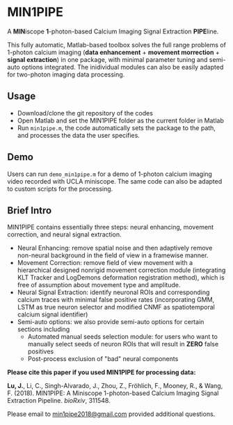 # MIN1PIPE
A **MIN**iscope **1**-photon-based Calcium Imaging Signal Extraction **PIPE**line. 

This fully automatic, Matlab-based toolbox solves the full range problems of 1-photon calcium imaging (**data enhancement** + **movement morrection** + **signal extraction**) in one package, with minimal parameter tuning and semi-auto options integrated. The inidividual modules can also be easily adapted for two-photon imaging data processing.

## Usage
- Download/clone the git repository of the codes
- Open Matlab and set the MIN1PIPE folder as the current folder in Matlab
- Run `min1pipe.m`, the code automatically sets the package to the path, and processes the data the user specifies.

## Demo
Users can run `demo_min1pipe.m` for a demo of 1-photon calcium imaging video recorded with UCLA miniscope. The same code can also be adapted to custom scripts for the processing.

## Brief Intro
MIN1PIPE contains essentially three steps: neural enhancing, movement correction, and neural signal extraction.
- Neural Enhancing: remove spatial noise and then adaptively remove non-neural background in the field of view in a framewise manner.
- Movement Correction: remove field of view movement with a hierarchical designed nonrigid movement correction module (integrating KLT Tracker and LogDemons deformation registration method), which is free of assumption about movement type and amplitude.
- Neural Signal Extraction: identify neuronal ROIs and corresponding calcium traces with minimal false positive rates (incorporating GMM, LSTM as true neuron selector and modified CNMF as spatiotemporal calcium signal identifier)
- Semi-auto options: we also provide semi-auto options for certain sections including
  - Automated manual seeds selection module: for users who want to manually select seeds of neuron ROIs that will result in **ZERO** false positives
  - Post-process exclusion of "bad" neural components
  
**Please cite this paper if you used MIN1PIPE for processing data:**

**Lu, J.**, Li, C., Singh-Alvarado, J., Zhou, Z., Fröhlich, F., Mooney, R., & Wang, F. (2018). MIN1PIPE: A Miniscope 1-photon-based Calcium Imaging Signal Extraction Pipeline. *bioRxiv*, 311548.

Please email to min1pipe2018@gmail.com provided additional questions.
